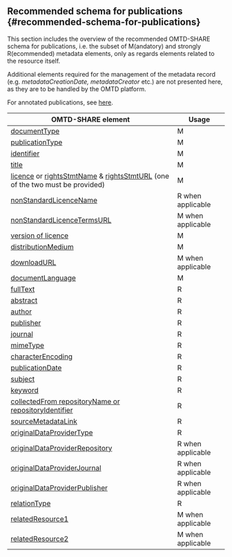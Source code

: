 ## ​Recommended schema for publications {#recommended-schema-for-publications}

This section includes the overview of the recommended OMTD-SHARE schema for publications, i.e. the subset of M\(andatory\) and strongly R\(ecommended\) metadata elements, only as regards elements related to the resource itself.

Additional elements required for the management of the metadata record \(e.g. _metadataCreationDate, metadataCreator_ etc.\) are not presented here, as they are to be handled by the OMTD platform.

For annotated publications, see [here](/guidelines_for_providers_of_publications/metadata-schema-for-annotated-publications.md).

| OMTD-SHARE element | Usage |
| --- | --- |
| [documentType](/publications_documentType.md) | M |
| [publicationType](/publications_publicationType.md) | M |
| [identifier](/publications_identifier.md) | M |
| [title](/publications_title.md) | M |
| [licence](/publications_licence.md) or [rightsStmtName](/publications_rightsStmtName.md) & [rightsStmtURL](/publications_rightsStmtURL.md) \(one of the two must be provided\) | M |
| [nonStandardLicenceName](/publications_nonStandardLicenceName.md) | R when applicable |
| [nonStandardLicenceTermsURL](/publications_nonStandardLicenceTermsURL.md) | M when applicable |
| [version of licence](/publications_version_of_licence.md) | Μ |
| [distributionMedium](/publications_distributionMedium.md) | M |
| [downloadURL ](/publications_downloadURL.md) | Μ when applicable |
| [documentLanguage](/publications_documentLanguage.md) | M |
| [fullText](/publications_fullText.md) | R |
| [abstract](/publications_abstract.md) | R |
| [author](/publications_author.md) | R |
| [publisher](/publications_publisher.md) | R |
| [journal](/publications_journal.md) | R |
| [mimeType](/publications_mimeType.md) | R |
| [characterEncoding](/publications_characterEncoding.md) | R |
| [publicationDate](/publications_publicationDate.md) | R |
| [subject ](/publications_subject.md) | R |
| [keyword ](/publications_keyword.md) | R |
| [collectedFrom repositoryName or repositoryIdentifier](/publications_collectedFrom.md) | R |
| [sourceMetadataLink ](/publications_sourceMetadataLink.md) | R |
| [originalDataProviderType ](/publications_originalDataProviderType.md) | R |
| [originalDataProviderRepository ](/publications_originalDataProviderRepository.md) | R when applicable |
| [originalDataProviderJournal ](/publications_originalDataProviderJournal.md) | R when applicable |
| [originalDataProviderPublisher ](/publications_originalDataProviderPublisher.md) | R when applicable |
| [relationType ](/publications_relationType.md) | R |
| [relatedResource1 ](/publications_relatedResource1.md) | M when applicable |
| [relatedResource2 ](/publications_relatedResource2.md) | M when applicable |

